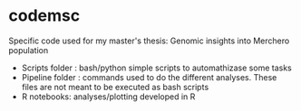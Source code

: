 # codemsc
Specific code used for my master's thesis: Genomic insights into Merchero population

- Scripts folder : bash/python simple scripts to automathizase some tasks
- Pipeline folder : commands used to do the different analyses. These files are not meant to be executed as bash scripts
- R notebooks: analyses/plotting developed in R
